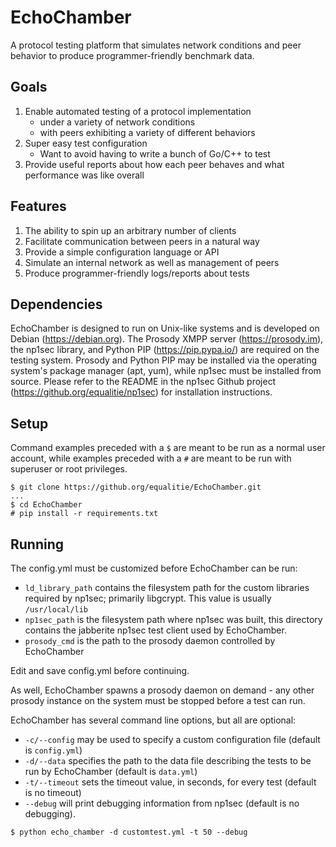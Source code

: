 # EchoChamber
A protocol testing platform that simulates network conditions and peer behavior to
produce programmer-friendly benchmark data.

## Goals

1. Enable automated testing of a protocol implementation
    * under a variety of network conditions
    * with peers exhibiting a variety of different behaviors
2. Super easy test configuration
    * Want to avoid having to write a bunch of Go/C++ to test
3. Provide useful reports about how each peer behaves and what performance was like overall

## Features

1. The ability to spin up an arbitrary number of clients
2. Facilitate communication between peers in a natural way
3. Provide a simple configuration language or API
4. Simulate an internal network as well as management of peers
5. Produce programmer-friendly logs/reports about tests

## Dependencies

EchoChamber is designed to run on Unix-like systems and is developed on Debian (https://debian.org). The Prosody XMPP server (https://prosody.im), the np1sec library, and Python PIP (https://pip.pypa.io/) are required on the testing system.  Prosody and Python PIP  may be installed via the operating system's package manager (apt, yum), while np1sec must be installed from source.  Please refer to the README in the np1sec Github project (https://github.org/equalitie/np1sec) for installation instructions.

## Setup

Command examples preceded with a `$` are meant to be run as a normal user account, while examples preceded with a `#` are meant to be run with superuser or root privileges.
```
$ git clone https://github.org/equalitie/EchoChamber.git
...
$ cd EchoChamber
# pip install -r requirements.txt
```

## Running

The config.yml must be customized before EchoChamber can be run:
- `ld_library_path` contains the filesystem path for the custom libraries required by np1sec; primarily libgcrypt.  This value is usually `/usr/local/lib`
- `np1sec_path` is the filesystem path where np1sec was built, this directory contains the jabberite np1sec test client used by EchoChamber.
- `prosody_cmd` is the path to the prosody daemon controlled by EchoChamber

Edit and save config.yml before continuing.

As well, EchoChamber spawns a prosody daemon on demand - any other prosody instance on the system must be stopped before a test can run.

EchoChamber has several command line options, but all are optional:
- `-c/--config` may be used to specify a custom configuration file (default is `config.yml`)
- `-d/--data` specifies the path to the data file describing the tests to be run by EchoChamber (default is `data.yml`)
- `-t/--timeout` sets the timeout value, in seconds, for every test (default is no timeout)
- `--debug` will print debugging information from np1sec (default is no debugging).

```
$ python echo_chamber -d customtest.yml -t 50 --debug
```

